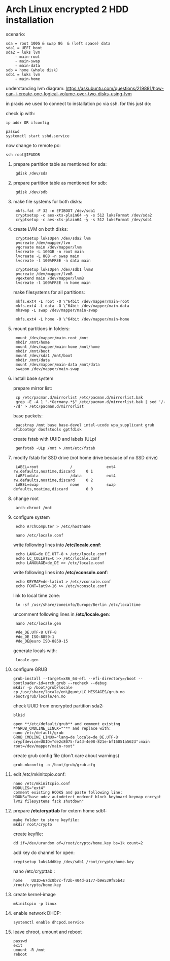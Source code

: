 # Arch Linux encrypted 2 HDD installation


scenario:

	sda = root 100G & swap 8G  & (left space) data
	sda1 = UEFI boot
	sda2 = luks lvm
		- main-root
		- main-swap
		- main-data
	sdb = home (whole disk)
	sdb1 = luks lvm
		- main-home 

understanding lvm diagram: https://askubuntu.com/questions/219881/how-can-i-create-one-logical-volume-over-two-disks-using-lvm

in praxis we used to connect to installation pc via ssh. for this just do:

check ip with:

	ip addr OR ifconfig

	passwd
	systemctl start sshd.service
	
now change to remote pc:

	ssh root@IPADDR

1. prepare partition table as mentioned for sda:

		gdisk /dev/sda
	
2. prepare partition table as mentioned for sdb:

		gdisk /dev/sdb

3. make file systems for both disks:

		mkfs.fat -F 32 -n EFIBOOT /dev/sda1
		cryptsetup -c aes-xts-plain64 -y -s 512 luksFormat /dev/sda2
		cryptsetup -c aes-xts-plain64 -y -s 512 luksFormat /dev/sdb1
	
4. create LVM on both disks:
	
		cryptsetup luksOpen /dev/sda2 lvm
		pvcreate /dev/mapper/lvm
		vgcreate main /dev/mapper/lvm
		lvcreate -L 100GB -n root main
		lvcreate -L 8GB -n swap main
		lvcreate -l 100%FREE -n data main

		cryptsetup luksOpen /dev/sdb1 lvmB
		pvcreate /dev/mapper/lvmB
		vgextend main /dev/mapper/lvmB 
		lvcreate -l 100%FREE -n home main

	make filesystems for all partitions:

		mkfs.ext4 -L root -O \^64bit /dev/mapper/main-root
		mkfs.ext4 -L data -O \^64bit /dev/mapper/main-data
		mkswap -L swap /dev/mapper/main-swap

		mkfs.ext4 -L home -O \^64bit /dev/mapper/main-home

5. mount partitions in folders:
	
		mount /dev/mapper/main-root /mnt
		mkdir /mnt/home
		mount /dev/mapper/main-home /mnt/home
		mkdir /mnt/boot
		mount /dev/sda1 /mnt/boot
		mkdir /mnt/data
		mount /dev/mapper/main-data /mnt/data
		swapon /dev/mapper/main-swap

6. install base system

	prepare mirror list:
	
		cp /etc/pacman.d/mirrorlist /etc/pacman.d/mirrorlist.bak
		grep -E -A 1 ".*Germany.*$" /etc/pacman.d/mirrorlist.bak | sed '/--/d' > /etc/pacman.d/mirrorlist
	
	base packets:
	
		pacstrap /mnt base base-devel intel-ucode wpa_supplicant grub efibootmgr dosfstools gptfdisk
	
	create fstab with UUID and labels (ULp)
	
		genfstab -ULp /mnt > /mnt/etc/fstab  

7. modify fstab for SSD drive (not home drive because of no SSD drive)
	
		LABEL=root              /               ext4            rw,defaults,noatime,discard     0 1
		LABEL=data              /data           ext4            rw,defaults,noatime,discard     0 2
		LABEL=swap              none            swap            defaults,noatime,discard        0 0

8. change root

		arch-chroot /mnt

9. configure system
	
		echo ArchComputer > /etc/hostname

		nano /etc/locale.conf

	write following lines into **/etc/locale.conf**:
	
		echo LANG=de_DE.UTF-8 > /etc/locale.conf
		echo LC_COLLATE=C >> /etc/locale.conf
		echo LANGUAGE=de_DE >> /etc/locale.conf
	
	write following lines into **/etc/vconsole.conf**:
	
		echo KEYMAP=de-latin1 > /etc/vconsole.conf
		echo FONT=lat9w-16 >> /etc/vconsole.conf

	link to local time zone:
	
		ln -sf /usr/share/zoneinfo/Europe/Berlin /etc/localtime

	uncomment following lines in **/etc/locale.gen**:	
	
		nano /etc/locale.gen

		#de_DE.UTF-8 UTF-8
		#de_DE ISO-8859-1
		#de_DE@euro ISO-8859-15

	generate locals with:
	
		locale-gen

10. configure GRUB

		grub-install --target=x86_64-efi --efi-directory=/boot --bootloader-id=arch_grub --recheck --debug
		mkdir -p /boot/grub/locale
		cp /usr/share/locale/en\@quot/LC_MESSAGES/grub.mo /boot/grub/locale/en.mo

	check UUID from encrypted partition sda2:
	
		blkid

		open **/etc/default/grub** and comment existing **GRUB_CMDLINE_LINUX=""** and replace with:
		nano /etc/default/grub
		GRUB_CMDLINE_LINUX="lang=de locale=de_DE.UTF-8 cryptdevice=UUID="de2c8075-fa4d-4e08-821e-bf16051a5623":main root=/dev/mapper/main-root"

	create grub config file (don't care about warnings)
	
		grub-mkconfig -o /boot/grub/grub.cfg

11. edit /etc/mkinitcpio.conf:

		nano /etc/mkinitcpio.conf
		MODULES="ext4"
		comment existing HOOKS and paste following line:
		HOOKS="base udev autodetect modconf block keyboard keymap encrypt lvm2 filesystems fsck shutdown"


12. prepare **/etc/crypttab** for extern home sdb1:
	
		make folder to store keyfile:
		mkdir root/crypto
	
	create keyfile:
	
		dd if=/dev/urandom of=/root/crypto/home.key bs=1k count=2 

	add key do channel for open:
	
		cryptsetup luksAddKey /dev/sdb1 /root/crypto/home.key

	nano /etc/crypttab : 
	
		home	UUID=67dc0b7c-f72b-404d-a177-b9e539f85b43	/root/crypto/home.key 

13. create kernel-image

		mkinitcpio -p linux

14. enable network DHCP:
	
		systemctl enable dhcpcd.service
	

15. leave chroot, umount and reboot
	
		passwd
		exit
		umount -R /mnt
		reboot
	
